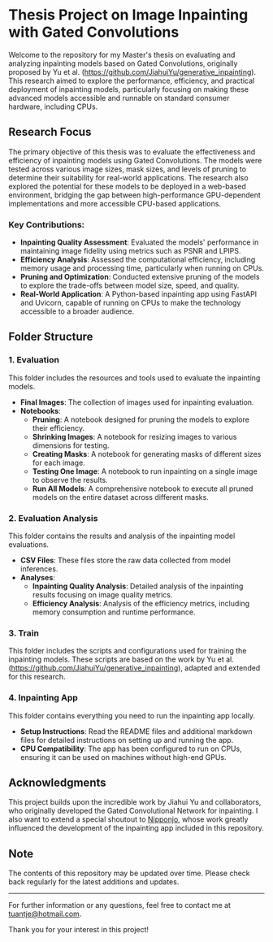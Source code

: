 # Thesis Project on Image Inpainting with Gated Convolutions

Welcome to the repository for my Master's thesis on evaluating and analyzing inpainting models based on Gated Convolutions, originally proposed by Yu et al. (https://github.com/JiahuiYu/generative_inpainting). This research aimed to explore the performance, efficiency, and practical deployment of inpainting models, particularly focusing on making these advanced models accessible and runnable on standard consumer hardware, including CPUs.

## Research Focus

The primary objective of this thesis was to evaluate the effectiveness and efficiency of inpainting models using Gated Convolutions. The models were tested across various image sizes, mask sizes, and levels of pruning to determine their suitability for real-world applications. The research also explored the potential for these models to be deployed in a web-based environment, bridging the gap between high-performance GPU-dependent implementations and more accessible CPU-based applications.

### Key Contributions:
- **Inpainting Quality Assessment**: Evaluated the models' performance in maintaining image fidelity using metrics such as PSNR and LPIPS.
- **Efficiency Analysis**: Assessed the computational efficiency, including memory usage and processing time, particularly when running on CPUs.
- **Pruning and Optimization**: Conducted extensive pruning of the models to explore the trade-offs between model size, speed, and quality.
- **Real-World Application**: A Python-based inpainting app using FastAPI and Uvicorn, capable of running on CPUs to make the technology accessible to a broader audience.

## Folder Structure

### 1. Evaluation
This folder includes the resources and tools used to evaluate the inpainting models.
- **Final Images**: The collection of images used for inpainting evaluation.
- **Notebooks**:
  - **Pruning**: A notebook designed for pruning the models to explore their efficiency.
  - **Shrinking Images**: A notebook for resizing images to various dimensions for testing.
  - **Creating Masks**: A notebook for generating masks of different sizes for each image.
  - **Testing One Image**: A notebook to run inpainting on a single image to observe the results.
  - **Run All Models**: A comprehensive notebook to execute all pruned models on the entire dataset across different masks.

### 2. Evaluation Analysis
This folder contains the results and analysis of the inpainting model evaluations.
- **CSV Files**: These files store the raw data collected from model inferences.
- **Analyses**:
  - **Inpainting Quality Analysis**: Detailed analysis of the inpainting results focusing on image quality metrics.
  - **Efficiency Analysis**: Analysis of the efficiency metrics, including memory consumption and runtime performance.

### 3. Train
This folder includes the scripts and configurations used for training the inpainting models. These scripts are based on the work by Yu et al. (https://github.com/JiahuiYu/generative_inpainting), adapted and extended for this research.

### 4. Inpainting App
This folder contains everything you need to run the inpainting app locally.
- **Setup Instructions**: Read the README files and additional markdown files for detailed instructions on setting up and running the app.
- **CPU Compatibility**: The app has been configured to run on CPUs, ensuring it can be used on machines without high-end GPUs.

## Acknowledgments

This project builds upon the incredible work by Jiahui Yu and collaborators, who originally developed the Gated Convolutional Network for inpainting. I also want to extend a special shoutout to [Nipponjo](https://github.com/nipponjo), whose work greatly influenced the development of the inpainting app included in this repository.

## Note

The contents of this repository may be updated over time. Please check back regularly for the latest additions and updates.

---

For further information or any questions, feel free to contact me at [tuantje@hotmail.com](mailto:tuantje@hotmail.com).

Thank you for your interest in this project!
